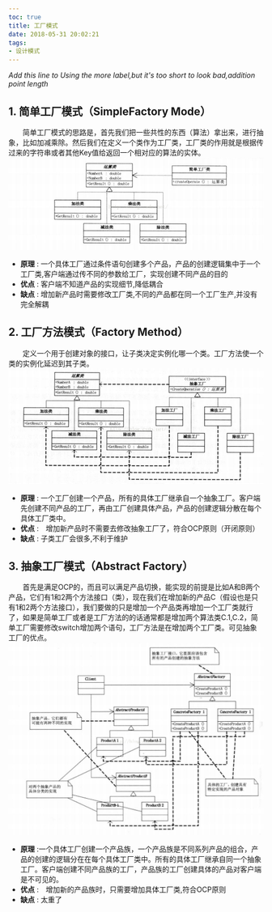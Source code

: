 ```yaml
---
toc: true
title: 工厂模式
date: 2018-05-31 20:02:21
tags:
- 设计模式
---
```

*Add this line to Using the more label,but it's too short to look bad,addition point length*
<!--more-->  
## 1. 简单工厂模式（SimpleFactory Mode）
　　简单工厂模式的思路是，首先我们把一些共性的东西（算法）拿出来，进行抽象，比如加减乘除。然后我们在定义一个类作为工厂类，工厂类的作用就是根据传过来的字符串或者其他Key值给返回一个相对应的算法的实体。
![简单工厂模式](/img/设计模式/工厂模式/简单工厂模式.png)
* **原理** : 一个具体工厂通过条件语句创建多个产品，产品的创建逻辑集中于一个工厂类,客户端通过传不同的参数给工厂，实现创建不同产品的目的
* **优点** : 客户端不知道产品的实现细节,降低耦合
* **缺点** : 增加新产品时需要修改工厂类,不同的产品都在同一个工厂生产,并没有完全解耦

## 2. 工厂方法模式（Factory Method）
　　定义一个用于创建对象的接口，让子类决定实例化哪一个类。工厂方法使一个类的实例化延迟到其子类。
![工厂方法模式](/img/设计模式/工厂模式/工厂方法模式.png)
* **原理** : 一个工厂创建一个产品，所有的具体工厂继承自一个抽象工厂。客户端先创建不同产品的工厂，再由工厂创建具体产品，产品的创建逻辑分散在每个具体工厂类中。
* **优点** :　增加新产品时不需要去修改抽象工厂了，符合OCP原则（开闭原则）
* **缺点** : 子类工厂会很多,不利于维护

## 3. 抽象工厂模式（Abstract Factory）
　　首先是满足OCP的，而且可以满足产品切换，能实现的前提是比如A和B两个产品，它们有1和2两个方法接口（类），现在我们在增加新的产品C（假设也是只有1和2两个方法接口），我们要做的只是增加一个产品类再增加一个工厂类就行了，如果是简单工厂或者是工厂方法的的话通常都是增加两个算法类C.1,C.2，简单工厂需要修改switch增加两个语句，工厂方法是在增加两个工厂类。可见抽象工厂的优点。
![抽象工厂模式](/img/设计模式/工厂模式/抽象工厂模式.png)
* **原理** :一个具体工厂创建一个产品族，一个产品族是不同系列产品的组合，产品的创建的逻辑分在在每个具体工厂类中。所有的具体工厂继承自同一个抽象工厂。客户端创建不同产品族的工厂，产品族的工厂创建具体的产品对客户端是不可见的。
* **优点** :　增加新的产品族时，只需要增加具体工厂类,符合OCP原则
* **缺点** : 太重了
